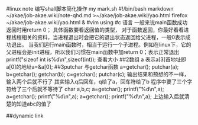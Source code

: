 
#linux note
编写shall脚本简化操作
my mark.sh
#!/bin/bash
markdown ~/akae/job-akae.wiki/note-qhd.md >~/akae/job-akae.wiki/yao.html
firefox ~/akae/job-akae.wiki/yao.html &
#vim using
#c 语言
一般来说main函数成功返回时用return 0； 
具体函数要看返回值的类型， 
对于函数返回，你最好看看进程线程相关的资料，当进程退出时会把它的退出状态返回给父进程，一般0表示成功退出。 
当我们运行main函数时，相当于运行一个子进程。例如在linux下，它的父进程会是init进程，所以我们习惯在main函数中加return 0；表示正常退出
printf("sizeof int is%d\n",sizeof(int)); 查看大小
##2数组 
a 表示a[3]首地址即a[0]的地址a=&a[0];
##3putchar 与getchar函数
a=getchar();
putchar(a);
b=getchar();
getchar(b);
c=getchar();
putchar(c);
输出结果和预想的不一样，输入两个后就不行了
其实输入q后回车，q给了a，回车符给了b
程序中要了三个字符给了三个后就不等待了
     char a,b,c;
     a=getchar();
     printf("%d\n",a);
     a=getchar();
     printf("%d\n",a);
     a=getchar();
      printf("%d\n",a);
      上边输入后就清楚的知道abc的值了

##dynamic link


